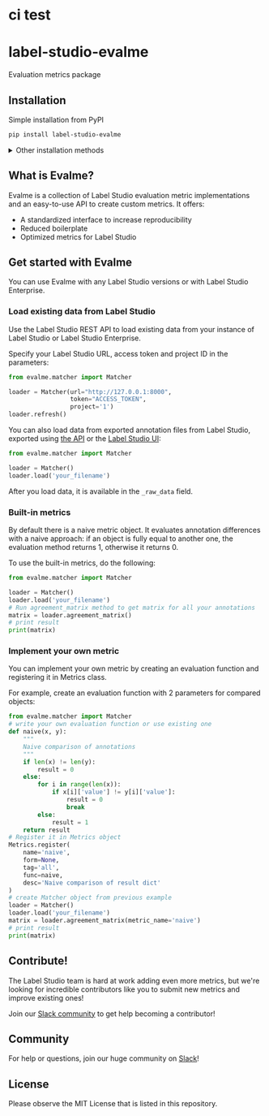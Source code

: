 # ci test
# label-studio-evalme
Evaluation metrics package

## Installation

Simple installation from PyPI
```bash
pip install label-studio-evalme
```

<details>
  <summary>Other installation methods</summary>
  
	Pip from source
	```bash
	# with git
	pip install git+https://github.com/heartexlabs/label-studio-evalme.git@master
	```

</details>

## What is Evalme?
Evalme is a collection of Label Studio evaluation metric implementations and an easy-to-use API to create custom metrics. It offers:

* A standardized interface to increase reproducibility
* Reduced boilerplate
* Optimized metrics for Label Studio

## Get started with Evalme
You can use Evalme with any Label Studio versions or with Label Studio Enterprise.

### Load existing data from Label Studio

Use the Label Studio REST API to load existing data from your instance of Label Studio or Label Studio Enterprise.

Specify your Label Studio URL, access token and project ID in the parameters:
``` python
from evalme.matcher import Matcher

loader = Matcher(url="http://127.0.0.1:8000",
                 token="ACCESS_TOKEN",
                 project='1')
loader.refresh()
```

You can also load data from exported annotation files from Label Studio, exported using [the API](https://labelstud.io/guide/api.html#Export-annotations) or the [Label Studio UI](https://labelstud.io/guide/export.html):
``` python
from evalme.matcher import Matcher

loader = Matcher()
loader.load('your_filename')
```

After you load data, it is available in the `_raw_data` field. 

### Built-in metrics

By default there is a naive metric object. It evaluates annotation differences with a naive approach:
if an object is fully equal to another one, the evaluation method returns 1,
otherwise it returns 0.

To use the built-in metrics, do the following:

``` python
from evalme.matcher import Matcher

loader = Matcher()
loader.load('your_filename')
# Run agreement_matrix method to get matrix for all your annotations
matrix = loader.agreement_matrix()
# print result
print(matrix)
```

### Implement your own metric

You can implement your own metric by creating an evaluation function and registering it in Metrics class. 

For example, create an evaluation function with 2 parameters for compared objects:

```python
from evalme.matcher import Matcher
# write your own evaluation function or use existing one
def naive(x, y):
	"""
    Naive comparison of annotations
    """
    if len(x) != len(y):
        result = 0
    else:
        for i in range(len(x)):
            if x[i]['value'] != y[i]['value']:
                result = 0
                break
        else:
            result = 1
    return result
# Register it in Metrics object
Metrics.register(
    name='naive',
    form=None,
    tag='all',
    func=naive,
    desc='Naive comparison of result dict'
)
# create Matcher object from previous example
loader = Matcher()
loader.load('your_filename')
matrix = loader.agreement_matrix(metric_name='naive')
# print result
print(matrix)
```

## Contribute!
The Label Studio team is hard at work adding even more metrics, but we're looking for incredible contributors like you to submit new metrics and improve existing ones!

Join our [Slack community](https://slack.labelstud.io) to get help becoming a contributor!

## Community
For help or questions, join our huge community on [Slack](https://slack.labelstud.io)!

## License
Please observe the MIT License that is listed in this repository. 
